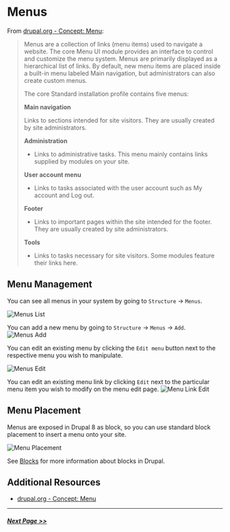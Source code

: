 # Menus

From [drupal.org - Concept: Menu](https://www.drupal.org/docs/user_guide/en/menu-concept.html):
> Menus are a collection of links (menu items) used to navigate a website. The core Menu UI module provides an interface to control and customize the menu system. Menus are primarily displayed as a hierarchical list of links. By default, new menu items are placed inside a built-in menu labeled Main navigation, but administrators can also create custom menus.
>
> The core Standard installation profile contains five menus:
>
> **Main navigation**
>
>   Links to sections intended for site visitors. They are usually created by site administrators.
>
> **Administration**
> - Links to administrative tasks. This menu mainly contains links supplied by modules on your site.
>
> **User account menu**
> - Links to tasks associated with the user account such as My account and Log out.
>
> **Footer**
> - Links to important pages within the site intended for the footer. They are usually created by site administrators.
>
> **Tools**
> - Links to tasks necessary for site visitors. Some modules feature their links here.

## Menu Management

You can see all menus in your system by going to `Structure` -> `Menus`.

![Menus List](images/menus-list.png "Menus List")

You can add a new menu by going to `Structure` -> `Menus` -> `Add`.
![Menus Add](images/menus-add.png "Menus Add")

You can edit an existing menu by clicking the `Edit menu` button next to the respective menu you wish to manipulate.

![Menus Edit](images/menus-edit.png "Menus Edit")

You can edit an existing menu link by clicking `Edit` next to the particular menu item you wish to modify on the menu edit page.
![Menu Link Edit](images/menus-link-edit.png "Menu Link Edit")

## Menu Placement

Menus are exposed in Drupal 8 as block, so you can use standard block placement to insert a menu onto your site.

![Menu Placement](images/menus-place.png "Menu Placement")

See [Blocks](2.4-blocks.md) for more information about blocks in Drupal.

## Additional Resources

- [drupal.org - Concept: Menu](https://www.drupal.org/docs/user_guide/en/menu-concept.html)

---

##### [Next Page >>](2.6-views.md)
